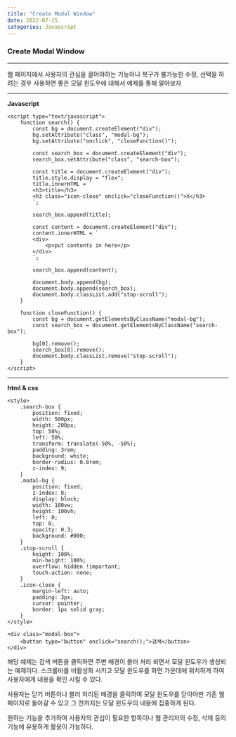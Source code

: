 ```yaml
---
title: "Create Modal Window"
date: 2022-07-15
categories: Javascript
---
```


### Create Modal Window

---

웹 페이지에서 사용자의 관심을 끌어야하는 기능이나 복구가 불가능한 수정, 선택을
하려는 경우 사용하면 좋은 모달 윈도우에 대해서 예제를 통해 알아보자

---

**Javascript**

```
<script type="text/javascript">
    function search() {
        const bg = document.createElement("div");
        bg.setAttribute("class", "modal-bg");
        bg.setAttribute("onclick", "closeFunction()");

        const search_box = document.createElement("div");
        search_box.setAttribute("class", "search-box");

        const title = document.createElement("div");
        title.style.display = "flex";
        title.innerHTML = `
        <h3>title</h3>
        <h3 class="icon-close" onclick="closeFunction()">X</h3>
        `;

        search_box.append(title);

        const content = document.createElement("div");
        content.innerHTML = `
        <div>
            <p>put contents in here</p>
        </div>
        `;

        search_box.append(content);

        document.body.append(bg);
        document.body.append(search_box);
        document.body.classList.add("stop-scroll");
    }

    function closeFunction() {
        const bg = document.getElementsByClassName("modal-bg");
        const search_box = document.getElementsByClassName("search-box");

        bg[0].remove();
        search_box[0].remove();
        document.body.classList.remove("stop-scroll");
    }
</script>
```

---

**html & css**

```
<style>
    .search-box {
        position: fixed;
        width: 500px;
        height: 200px;
        top: 50%;
        left: 50%;
        transform: translate(-50%, -50%);
        padding: 3rem;
        background: white;
        border-radius: 0.8rem;
        z-index: 9;
    }
    .modal-bg {
        position: fixed;
        z-index: 8;
        display: block;
        width: 100vw;
        height: 100vh;
        left: 0;
        top: 0;
        opacity: 0.3;
        background: #000;
    }
    .stop-scroll {
        height: 100%;
        min-height: 100%;
        overflow: hidden !important;
        touch-action: none;
    }
    .icon-close {
        margin-left: auto;
        padding: 3px;
        cursor: pointer;
        border: 1px solid gray;
    }
</style>

<div class="modal-box">
    <button type="button" onclick="search();">검색</button>
</div>
```

해당 예제는 검색 버튼을 클릭하면 주변 배경이 블러 처리 되면서 모달 윈도우가 생성되는 예제이다.
스크롤바를 비활성화 시키고 모달 윈도우를 화면 가운데에 위치하게 하여 사용자에게 내용을 확인 시킬 수 있다.

사용자는 닫기 버튼이나 블러 처리된 배경을 클릭하여 모달 윈도우를 닫아야만 기존 웹 페이지로 돌아갈 수 있고
그 전까지는 모달 윈도우의 내용에 집중하게 된다.

원하는 기능을 추가하여 사용자의 관심이 필요한 항목이나 웹 관리자의 수정, 삭제 등의 기능에 유용하게 활용이 가능하다.
